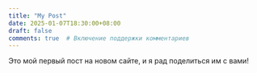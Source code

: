 ```yaml
---
title: "My Post"
date: 2025-01-07T18:30:00+08:00
draft: false
comments: true  # Включение поддержки комментариев
---
```


Это мой первый пост на новом сайте, и я рад поделиться им с вами!
